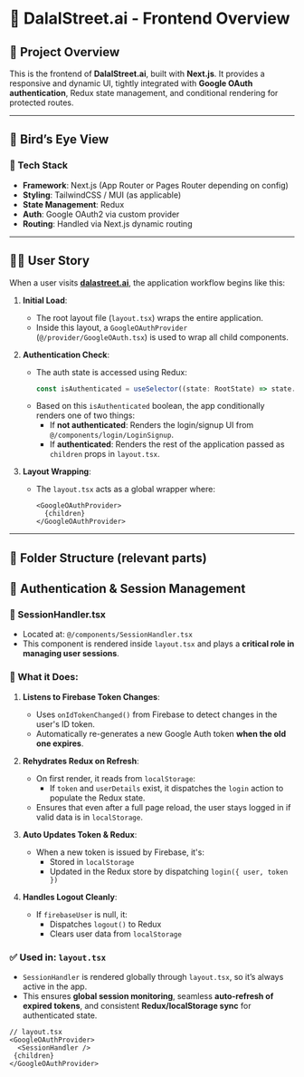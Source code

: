 # 🧠 DalalStreet.ai - Frontend Overview

## 📍 Project Overview

This is the frontend of **DalalStreet.ai**, built with **Next.js**. It provides a responsive and dynamic UI, tightly integrated with **Google OAuth authentication**, Redux state management, and conditional rendering for protected routes.

---

## 🔭 Bird’s Eye View

### 🧩 Tech Stack
- **Framework**: Next.js (App Router or Pages Router depending on config)
- **Styling**: TailwindCSS / MUI (as applicable)
- **State Management**: Redux
- **Auth**: Google OAuth2 via custom provider
- **Routing**: Handled via Next.js dynamic routing

---

## 🧑‍💻 User Story

When a user visits **[dalastreet.ai](https://dalastreet.ai)**, the application workflow begins like this:

1. **Initial Load**:
   - The root layout file (`layout.tsx`) wraps the entire application.
   - Inside this layout, a `GoogleOAuthProvider` (`@/provider/GoogleOAuth.tsx`) is used to wrap all child components.

2. **Authentication Check**:
   - The auth state is accessed using Redux:
     ```ts
     const isAuthenticated = useSelector((state: RootState) => state.auth.isAuthenticated);
     ```
   - Based on this `isAuthenticated` boolean, the app conditionally renders one of two things:
     - If **not authenticated**: Renders the login/signup UI from `@/components/login/LoginSignup`.
     - If **authenticated**: Renders the rest of the application passed as `children` props in `layout.tsx`.

3. **Layout Wrapping**:
   - The `layout.tsx` acts as a global wrapper where:
     ```tsx
     <GoogleOAuthProvider>
       {children}
     </GoogleOAuthProvider>
     ```

---

## 🧱 Folder Structure (relevant parts)

## 🔐 Authentication & Session Management

### 🧾 SessionHandler.tsx

- Located at: `@/components/SessionHandler.tsx`
- This component is rendered inside `layout.tsx` and plays a **critical role in managing user sessions**.

### 🚀 What it Does:

1. **Listens to Firebase Token Changes**:
   - Uses `onIdTokenChanged()` from Firebase to detect changes in the user's ID token.
   - Automatically re-generates a new Google Auth token **when the old one expires**.

2. **Rehydrates Redux on Refresh**:
   - On first render, it reads from `localStorage`:
     - If `token` and `userDetails` exist, it dispatches the `login` action to populate the Redux state.
   - Ensures that even after a full page reload, the user stays logged in if valid data is in `localStorage`.

3. **Auto Updates Token & Redux**:
   - When a new token is issued by Firebase, it's:
     - Stored in `localStorage`
     - Updated in the Redux store by dispatching `login({ user, token })`

4. **Handles Logout Cleanly**:
   - If `firebaseUser` is null, it:
     - Dispatches `logout()` to Redux
     - Clears user data from `localStorage`

### ✅ Used in: `layout.tsx`

- `SessionHandler` is rendered globally through `layout.tsx`, so it’s always active in the app.
- This ensures **global session monitoring**, seamless **auto-refresh of expired tokens**, and consistent **Redux/localStorage sync** for authenticated state.

```tsx
// layout.tsx
<GoogleOAuthProvider>
  <SessionHandler />
 {children}
</GoogleOAuthProvider>


